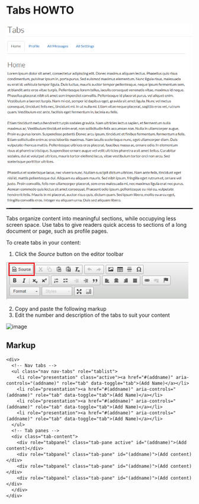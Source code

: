 # Tabs HOWTO

![image](images/tabsExampleCapture.png)

Tabs organize content into meaningful sections, while occupying less screen space. Use tabs to give readers quick access 
to sections of a long document or page, such as profile pages.

To create tabs in your content:
1. Click the *Source* button on the editor toolbar

![image](images/sourceButtonCapture.png)

2. Copy and paste the following markup
3. Edit the number and description of the tabs to suit your content

![image](images/tabCodingCapture.png)

## Markup
```
<div>
  <!-- Nav tabs -->
  <ul class="nav nav-tabs" role="tablist">
    <li role="presentation" class="active"><a href="#(addname)" aria-controls="(addname)" role="tab" data-toggle="tab">(Add Name)</a></li>
    <li role="presentation"><a href="#(addname)" aria-controls="(addname)" role="tab" data-toggle="tab">(Add Name)</a></li>
    <li role="presentation"><a href="#(addname)" aria-controls="(addname)" role="tab" data-toggle="tab">(Add Name)</a></li>
    <li role="presentation"><a href="#(addname)" aria-controls="(addname)" role="tab" data-toggle="tab">(Add Name)</a></li>
  </ul>
  <!-- Tab panes -->
  <div class="tab-content">
    <div role="tabpanel" class="tab-pane active" id="(addname)">(Add content)</div>
    <div role="tabpanel" class="tab-pane" id="(addname)">(Add content)</div>
    <div role="tabpanel" class="tab-pane" id="(addname)">(Add content)</div>
    <div role="tabpanel" class="tab-pane" id="(addname)">(Add content)</div>
  </div>
</div>
```
